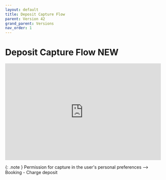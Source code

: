 ```yaml
---
layout: default
title: Deposit Capture Flow
parent: Version 42
grand_parent: Versions
nav_order: 1
---
```


<style>
.responsive-video {
    position: relative;
    padding-bottom: 56.25%; /* Aspect ratio for 16:9 videos */
    padding-top: 30px;
    height: 0;
    overflow: hidden;
}

.responsive-video iframe,
.responsive-video object,
.responsive-video embed {
    position: absolute;
    top: 0;
    left: 0;
    width: 100%;
    height: 100%;
}
</style>


# Deposit Capture Flow <span class="label label-purple">NEW</span>



<div class="responsive-video">
    <iframe src="https://www.youtube.com/embed/3m-mzA2SVtU" frameborder="0" allowfullscreen></iframe>
</div>

{: .note }
Permission for capture in the user's personal preferences --> Booking - Charge deposit